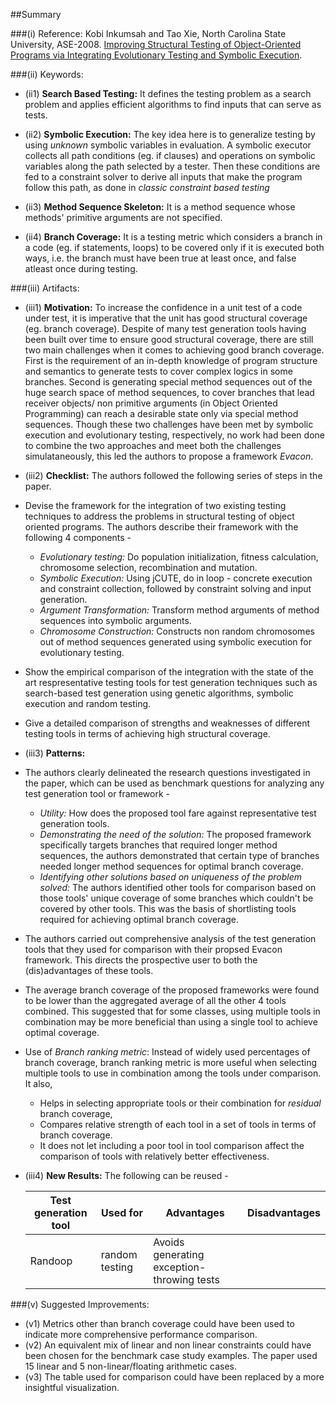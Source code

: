 ##Summary

###(i) Reference: Kobi Inkumsah and Tao Xie, North Carolina State University, ASE-2008. [Improving Structural Testing of Object-Oriented Programs via Integrating Evolutionary Testing and Symbolic Execution](http://ieeexplore.ieee.org/xpls/abs_all.jsp?arnumber=4639333). 

###(ii) Keywords:
* (ii1) **Search Based Testing:** It defines the testing problem as a search problem and applies efficient algorithms to find inputs that can serve as tests.

* (ii2) **Symbolic Execution:** The key idea here is to generalize testing by using *unknown* symbolic variables in evaluation. A symbolic executor collects all path conditions (eg. if clauses) and operations on symbolic variables along the path selected by a tester. Then these conditions are fed to a constraint solver to derive all inputs that make the program follow this path, as done in *classic constraint based testing*

* (ii3) **Method Sequence Skeleton:** It is a method sequence whose methods' primitive arguments are not specified.

* (ii4) **Branch Coverage:** It is a testing metric which considers a branch in a code (eg. if statements, loops) to be covered only if it is executed both ways, i.e. the branch must have been true at least once, and false atleast once during testing.

###(iii) Artifacts:

* (iii1) **Motivation:** To increase the confidence in a unit test of a code under test, it is imperative that the unit has good structural coverage (eg. branch coverage). Despite of many test generation tools having been built over time to ensure good structural coverage, there are still two main challenges when it comes to achieving good branch coverage. First is the requirement of an in-depth knowledge of program structure and semantics to generate tests to cover complex logics in some branches. Second is generating special method sequences out of the huge search space of method sequences, to cover branches that lead receiver objects/ non primitive arguments (in Object Oriented Programming) can reach a desirable state only via special method sequences. Though these two challenges have been met by symbolic execution and evolutionary testing, respectively, no work had been done to combine the two approaches and meet both the challenges simulataneously, this led the authors to propose a framework *Evacon*. 

* (iii2) **Checklist:** The authors followed the following series of steps in the paper.
 * Devise the framework for the integration of two existing testing techniques to address the problems in structural testing of object oriented programs. The authors describe their framework with the following 4 components -
    * *Evolutionary testing:* Do population initialization, fitness calculation, chromosome selection, recombination and mutation.
    * *Symbolic Execution:* Using jCUTE, do in loop - concrete execution and constraint collection, followed by constraint solving and input generation.
    * *Argument Transformation:* Transform method arguments of method sequences into symbolic arguments.
    * *Chromosome Construction:* Constructs non random chromosomes out of method sequences generated using symbolic execution for evolutionary testing.
 * Show the empirical comparison of the integration with the state of the art respresentative testing tools for test generation techniques such as search-based test generation using genetic algorithms, symbolic execution and random testing.
 * Give a detailed comparison of strengths and weaknesses of different testing tools in terms of achieving high structural coverage.

* (iii3) **Patterns:** 
 * The authors clearly delineated the research questions investigated in the paper, which can be used as benchmark questions for analyzing any test generation tool or framework -
    * *Utility:* How does the proposed tool fare against representative test generation tools.
    * *Demonstrating the need of the solution:* The proposed framework specifically targets branches that required longer method sequences, the authors demonstrated that certain type of branches needed longer method sequences for optimal branch coverage.
    * *Identifying other solutions based on uniqueness of the problem solved:* The authors identified other tools for comparison based on those tools' unique coverage of some branches which couldn't be covered by other tools. This was the basis of shortlisting tools required for achieving optimal branch coverage.
 * The authors carried out comprehensive analysis of the test generation tools that they used for comparison with their propsed Evacon framework. This directs the prospective user to both the (dis)advantages of these tools. 
 * The average branch coverage of the proposed frameworks were found to be lower than the aggregated average of all the other 4 tools combined. This suggested that for some classes, using multiple tools in combination may be more beneficial than using a single tool to achieve optimal coverage.
 * Use of *Branch ranking metric*: Instead of widely used percentages of branch coverage, branch ranking metric is more useful when selecting multiple tools to use in combination among the tools under comparison. It also,
    * Helps in selecting appropriate tools or their combination for *residual* branch coverage,
    * Compares relative strength of each tool in a set of tools in terms of branch coverage.
    * It does not let including a poor tool in tool comparison affect the comparison of tools with relatively better effectiveness.
  
* (iii4) **New Results:**
   The following can be reused - 

  | Test generation tool  |   Used for     | Advantages   | Disadvantages  |
  | --------------------- | -------------- | ------------ | -------------- |
  | Randoop               | random testing |  Avoids generating exception-throwing tests |                |
  
###(v) Suggested Improvements:
* (v1) Metrics other than branch coverage could have been used to indicate more comprehensive performance comparison.
* (v2) An equivalent mix of linear and non linear constraints could have been chosen for the benchmark case study examples. The paper used 15 linear and 5 non-linear/floating arithmetic cases.
* (v3) The table used for comparison could have been replaced by a more insightful visualization.


